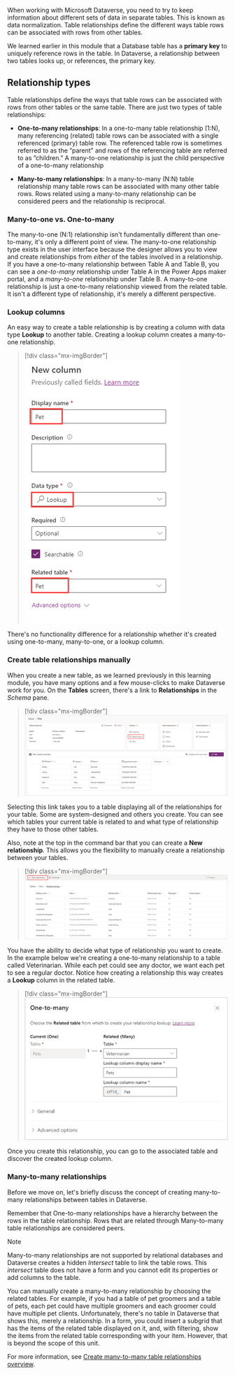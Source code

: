 When working with Microsoft Dataverse, you need to try to keep information about different sets of data in separate tables. This is known as data normalization. Table relationships define the different ways table rows can be associated with rows from other tables.

We learned earlier in this module that a Database table has a **primary key** to uniquely reference rows in the table. In Dataverse, a relationship between two tables looks up, or references, the primary key.

## Relationship types

Table relationships define the ways that table rows can be associated with rows from other tables or the same table. There are just two types of table relationships:

- **One-to-many relationships**: In a one-to-many table relationship (1:N), many referencing (related) table rows can be associated with a single referenced (primary) table row. The referenced table row is sometimes referred to as the ”parent” and rows of the referencing table are referred to as ”children.” A many-to-one relationship is just the child perspective of a one-to-many relationship

- **Many-to-many relationships**: In a many-to-many (N:N) table relationship many table rows can be associated with many other table rows. Rows related using a many-to-many relationship can be considered peers and the relationship is reciprocal.

### Many-to-one vs. One-to-many

The many-to-one (N:1) relationship isn't fundamentally different than one-to-many, it's only a different point of view. The many-to-one relationship type exists in the user interface because the designer allows you to view and create relationships from *either* of the tables involved in a relationship. If you have a one-to-many relationship between Table A and Table B, you can see a *one-to-many* relationship under Table A in the Power Apps maker portal, and a *many-to-one* relationship under Table B. A many-to-one relationship is just a one-to-many relationship viewed from the related table. It isn't a different type of relationship, it's merely a different perspective.

### Lookup columns

An easy way to create a table relationship is by creating a column with data type **Lookup** to another table. Creating a lookup column creates a many-to-one relationship.

   > [!div class="mx-imgBorder"]
   > [![Screenshot of a lookup column.](../media/lookup-column.png)](../media/lookup-column.png#lightbox)

There's no functionality difference for a relationship whether it's created using one-to-many, many-to-one, or a lookup column.

### Create table relationships manually

When you create a new table, as we learned previously in this learning module, you have many options and a few mouse-clicks to make Dataverse work for you. On the **Tables** screen, there's a link to **Relationships** in the *Schema* pane.

   > [!div class="mx-imgBorder"]
   > [![Screenshot of the Tables designer with Relationships highlighted.](../media/table-relationships.png)](../media/table-relationships.png#lightbox)

Selecting this link takes you to a table displaying all of the relationships for your table. Some are system-designed and others you create. You can see which tables your current table is related to and what type of relationship they have to those other tables.

Also, note at the top in the command bar that you can create a **New relationship**. This allows you the flexibility to manually create a relationship between your tables.

   > [!div class="mx-imgBorder"]
   > [![Screenshot of a list of table relationships in this view with New relationship highlighted.](../media/new-relationship.png)](../media/new-relationship.png#lightbox)

You have the ability to decide what type of relationship you want to create. In the example below we're creating a one-to-many relationship to a table called Veterinarian. While each pet could see any doctor, we want each pet to see a regular doctor. Notice how creating a relationship this way creates a **Lookup** column in the related table.

   > [!div class="mx-imgBorder"]
   > [![Screenshot of One-to-many dialog showing Pets linked to Veterinarian and a lookup column called Pet assigned to the Veterinarian column.](../media/create-relationship.png)](../media/create-relationship.png#lightbox)

Once you create this relationship, you can go to the associated table and discover the created lookup column.

### Many-to-many relationships

Before we move on, let's briefly discuss the concept of creating many-to-many relationships between tables in Dataverse.

Remember that One-to-many relationships have a hierarchy between the rows in the table relationship. Rows that are related through Many-to-many table relationships are considered peers.

> [!NOTE]
> Many-to-many relationships are not supported by relational databases and Dataverse creates a hidden *Intersect* table to link the table rows. This *intersect* table does not have a form and you cannot edit its properties or add columns to the table.

You can manually create a many-to-many relationship by choosing the related tables. For example, if you had a table of pet groomers and a table of pets, each pet could have multiple groomers and each groomer could have multiple pet clients. Unfortunately, there's no table in Dataverse that shows this, merely a relationship. In a form, you could insert a subgrid that has the items of the related table displayed on it, and, with filtering, show the items from the related table corresponding with your item. However, that is beyond the scope of this unit.

For more information, see [Create many-to-many table relationships overview](/power-apps/maker/data-platform/create-edit-nn-relationships/?azure-portal=true).
